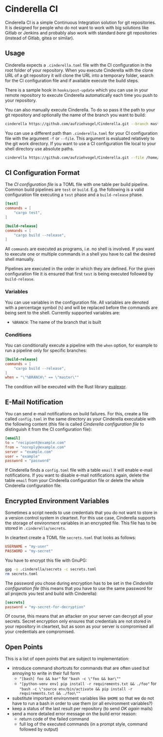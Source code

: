 Cinderella CI
=============

Cinderella CI is a simple Continuous Integration solution for git repositories.
It is designed for people who do not want to work with big solutions like
Gitlab or Jenkins and probably also work with standard *bare* git repositories
(instead of Gitlab, gitea or similar).


Usage
-----

Cinderella expects a `.cinderella.toml` file with the CI configuration in the
root folder of your repository. When you execute Cinderella with the clone URL
of a git repository it will clone the URL into a temporary folder, search for
the CI configuration file and if available execute the build steps.

There is a sample hook in `hooks/post-update` which you can use in your remote
repository to execute Cinderella automatically each time you push to your
repository.

You can also manually execute Cinderella. To do so pass it the path to your
git repository and optionally the name of the branch you want to build:

```bash
cinderella https://github.com/aufziehvogel/Cinderella.git --branch master
```

You can use a different path than `.cinderella.toml` for your CI configuration
file with the argument `-f` or `--file`. This argument is evaluated relatively
to the git work directory. If you want to use a CI configuration file local
to your shell directory use absolute paths.

```bash
cinderella https://github.com/aufziehvogel/Cinderella.git --file /home/user/cinderella-test.toml
```


CI Configuration Format
-----------------------

The *CI configuration file* is a TOML file with one table per build pipeline.
Common build pipelines are `test` or `build`. E.g. the following is a valid
configuration file executing a `test` phase and a `build-release` phase.

```toml
[test]
commands = [
    "cargo test",
]

[build-release]
commands = [
    "cargo build --release",
]
```

All `commands` are executed as programs, i.e. no shell is involved. If you
want to execute one or multiple commands in a shell you have to call the
desired shell manually.

Pipelines are executed in the order in which they are defined. For the
given configuration file it is ensured that first `test` is being executed
followed by `build-release`.

### Variables

You can use variables in the configuration file. All variables are denoted
with a percentage symbol (`%`) and will be replaced before the commands
are being sent to the shell.
Currently supported variables are:

- `%BRANCH`: The name of the branch that is built

### Conditions

You can conditionally execute a pipeline with the `when` option, for example
to run a pipeline only for specific branches:

```toml
[build-release]
commands = [
    "cargo build --release",
]
when = "\"%BRANCH\" == \"master\""
```

The condition will be executed with the Rust library
[evalexpr](https://docs.rs/evalexpr/5.0.5/evalexpr/index.html).


E-Mail Notification
-------------------

You can send e-mail notifications on build failures. For this, create a file
called `config.toml` in the same directory as your Cinderella executable with
the following content (this file is called *Cinderella configuration file*
to distinguish it from the CI configuration file):

```toml
[email]
to = "recipient@example.com"
from = "noreply@example.com"
server = "example.com"
user = "example"
password = "password"
```

If Cinderella finds a `config.toml` file with a table `email` it will enable
e-mail notifications. If you want to disable e-mail notifications again,
delete the table `email` from your Cinderella configuration file or delete
the whole Cinderella configuration file.


Encrypted Environment Variables
-------------------------------

Sometimes a script needs to use credentials that you do not want to store in
a version control system in cleartext. For this use case, Cinderella supports
the storage of environment variables in an encrypted file. This file has to be
stored in `.cinderella/secrets`.

In cleartext create a TOML file `secrets.toml` that looks as follows:

```toml
USERNAME = "my-user"
PASSWORD = "my-secret"
```

You have to encrypt this file with GnuPG:

```bash
gpg -o .cinderella/secrets -c secrets.toml
rm secrets.toml
```

The password you chose during encryption has to be set in the *Cinderella
configuration file* (this means that you have to use the same password for
all projects you test and build with Cinderella):

```toml
[secrets]
password = "my-secret-for-decryption"
```

Of course, this means that an attacker on your server can decrypt all your
secrets. Secret encryption only ensures that credentials are not stored in your
repository in cleartext, but as soon as your server is compromised all your
credentials are compromised.


Open Points
-----------

This is a list of open points that are subject to implementation:

- introduce command shortcuts for commands that are often used but annoying
  to write in their full form
  - `"[bash] foo && bar"` for `"bash -c \"foo && bar\""`
  - `"[python-venv env] pip install -r requirements.txt && ./foo"` for
    `"bash -c \"source env/bin/activate && pip install -r requirements.txt && ./foo\""`
- substitute important environment variables like `$HOME` so that we do not
  have to run a bash in order to use them (or all environment variables?)
- keep a status of the last result per repository (to send *OK again* mails)
- send a more detailed error message on the build error reason:
  - return code of the failed command
  - full log of the executed commands (in a prompt style, command followed by
    output)
